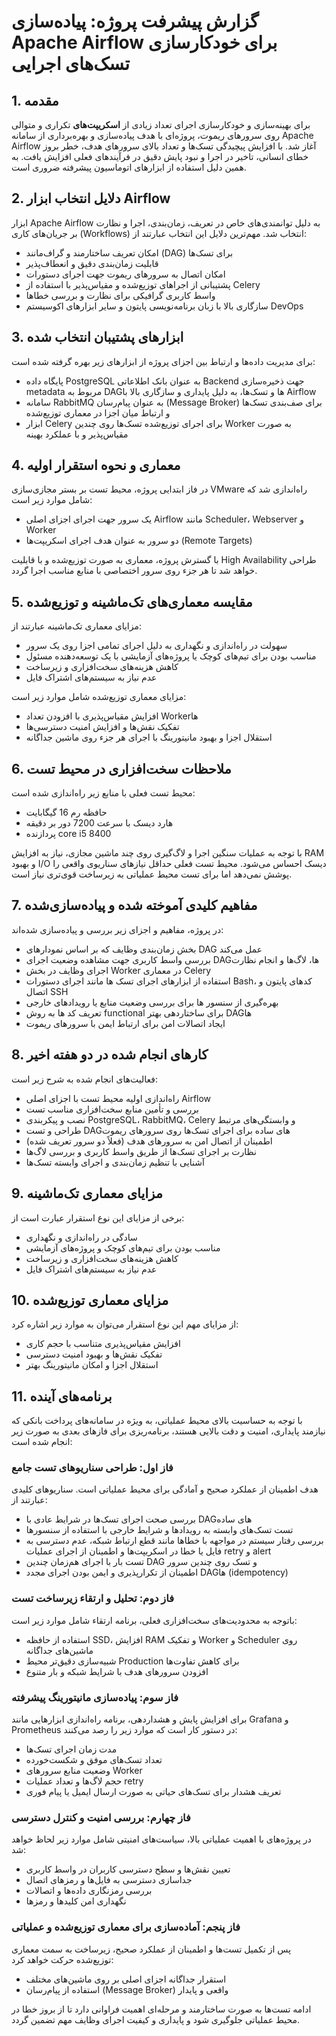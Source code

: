 
# گزارش پیشرفت پروژه: پیاده‌سازی Apache Airflow برای خودکارسازی تسک‌های اجرایی

## 1. مقدمه

برای بهینه‌سازی و خودکارسازی اجرای تعداد زیادی از **اسکریپت‌های** تکراری و متوالی روی سرورهای ریموت، پروژه‌ای با هدف پیاده‌سازی و بهره‌برداری از سامانه Apache Airflow آغاز شد. با افزایش پیچیدگی تسک‌ها و تعداد بالای سرورهای هدف، خطر بروز خطای انسانی، تاخیر در اجرا و نبود پایش دقیق در فرآیندهای فعلی افزایش یافت. به همین دلیل استفاده از ابزارهای اتوماسیون پیشرفته ضروری است.

## 2. دلایل انتخاب ابزار Airflow

ابزار Apache Airflow به دلیل توانمندی‌های خاص در تعریف، زمان‌بندی، اجرا و نظارت بر جریان‌های کاری (Workflows) انتخاب شد. مهم‌ترین دلایل این انتخاب عبارتند از:

* امکان تعریف ساختارمند و گراف‌مانند (DAG) برای تسک‌ها
* قابلیت زمان‌بندی دقیق و انعطاف‌پذیر
* امکان اتصال به سرورهای ریموت جهت اجرای دستورات
* پشتیبانی از اجراهای توزیع‌شده و مقیاس‌پذیر با استفاده از Celery
* واسط کاربری گرافیکی برای نظارت و بررسی خطاها
* سازگاری بالا با زبان برنامه‌نویسی پایتون و سایر ابزارهای اکوسیستم DevOps

## 3. ابزارهای پشتیبان انتخاب شده

برای مدیریت داده‌ها و ارتباط بین اجزای پروژه از ابزارهای زیر بهره گرفته شده است:

* پایگاه داده PostgreSQL به عنوان بانک اطلاعاتی Backend جهت ذخیره‌سازی metadata مربوط به DAGها و تسک‌ها، به دلیل پایداری و سازگاری بالا با Airflow
* سامانه RabbitMQ به عنوان پیام‌رسان (Message Broker) برای صف‌بندی تسک‌ها و ارتباط میان اجزا در معماری توزیع‌شده
* ابزار Celery برای اجرای توزیع‌شده تسک‌ها روی چندین Worker به صورت مقیاس‌پذیر و با عملکرد بهینه

## 4. معماری و نحوه استقرار اولیه

در فاز ابتدایی پروژه، محیط تست بر بستر مجازی‌سازی VMware راه‌اندازی شد که شامل موارد زیر است:

* یک سرور جهت اجرای اجزای اصلی Airflow مانند Scheduler، Webserver و Worker
* دو سرور به عنوان هدف اجرای اسکریپت‌ها (Remote Targets)

با گسترش پروژه، معماری به صورت توزیع‌شده و با قابلیت High Availability طراحی خواهد شد تا هر جزء روی سرور اختصاصی با منابع مناسب اجرا گردد.

## 5. مقایسه معماری‌های تک‌ماشینه و توزیع‌شده

مزایای معماری تک‌ماشینه عبارتند از:

* سهولت در راه‌اندازی و نگهداری به دلیل اجرای تمامی اجزا روی یک سرور
* مناسب بودن برای تیم‌های کوچک یا پروژه‌های آزمایشی با یک توسعه‌دهنده مسئول
* کاهش هزینه‌های سخت‌افزاری و زیرساخت
* عدم نیاز به سیستم‌های اشتراک فایل

مزایای معماری توزیع‌شده شامل موارد زیر است:

* افزایش مقیاس‌پذیری با افزودن تعداد Workerها
* تفکیک نقش‌ها و افزایش امنیت دسترسی‌ها
* استقلال اجزا و بهبود مانیتورینگ با اجرای هر جزء روی ماشین جداگانه

## 6. ملاحظات سخت‌افزاری در محیط تست

محیط تست فعلی با منابع زیر راه‌اندازی شده است:

* حافظه رم 16 گیگابایت
* هارد دیسک با سرعت 7200 دور بر دقیقه
* پردازنده core i5 8400

با توجه به عملیات سنگین اجرا و لاگ‌گیری روی چند ماشین مجازی، نیاز به افزایش RAM و بهبود I/O دیسک احساس می‌شود. محیط تست فعلی حداقل نیازهای سناریوی واقعی را پوشش نمی‌دهد اما برای تست محیط عملیاتی به زیرساخت قوی‌تری نیاز است.

## 7. مفاهیم کلیدی آموخته شده و پیاده‌سازی‌شده

در پروژه، مفاهیم و اجزای زیر بررسی و پیاده‌سازی شده‌اند:

* بخش زمان‌بندی وظایف که بر اساس نمودارهای DAG عمل می‌کند
* بررسی واسط کاربری جهت مشاهده وضعیت اجرای DAGها، لاگ‌ها و انجام نظارت
* اجرای وظایف در بخش Worker در معماری Celery
* استفاده از ابزارهای اجرای تسک ها مانند اجرای دستورات Bash، کدهای پایتون و اتصال SSH
* بهره‌گیری از سنسور ها برای بررسی وضعیت منابع یا رویدادهای خارجی
* تعریف کد ها به روش functional برای ساختاردهی بهتر DAGها
* ایجاد اتصالات امن برای ارتباط ایمن با سرورهای ریموت

## 8. کارهای انجام شده در دو هفته اخیر

فعالیت‌های انجام شده به شرح زیر است:

* راه‌اندازی اولیه محیط تست با اجزای اصلی Airflow
* بررسی و تأمین منابع سخت‌افزاری مناسب تست
* نصب و پیکربندی PostgreSQL، RabbitMQ، Celery و وابستگی‌های مرتبط
* طراحی و تست DAGهای ساده برای اجرای تسک‌ها روی سرورهای ریموت
* اطمینان از اتصال امن به سرورهای هدف (فعلاً دو سرور تعریف شده)
* نظارت بر اجرای تسک‌ها از طریق واسط کاربری و بررسی لاگ‌ها
* آشنایی با تنظیم زمان‌بندی و اجرای وابسته تسک‌ها

## 9. مزایای معماری تک‌ماشینه

برخی از مزایای این نوع استقرار عبارت است از:

* سادگی در راه‌اندازی و نگهداری
* مناسب بودن برای تیم‌های کوچک و پروژه‌های آزمایشی
* کاهش هزینه‌های سخت‌افزاری و زیرساخت
* عدم نیاز به سیستم‌های اشتراک فایل

## 10. مزایای معماری توزیع‌شده

از مزایای مهم این نوع استقرار می‌توان به موارد زیر اشاره کرد:

* افزایش مقیاس‌پذیری متناسب با حجم کاری
* تفکیک نقش‌ها و بهبود امنیت دسترسی
* استقلال اجزا و امکان مانیتورینگ بهتر

## 11. برنامه‌های آینده

با توجه به حساسیت بالای محیط عملیاتی، به ویژه در سامانه‌های پرداخت بانکی که نیازمند پایداری، امنیت و دقت بالایی هستند، برنامه‌ریزی برای فازهای بعدی به صورت زیر انجام شده است:

### فاز اول: طراحی سناریوهای تست جامع

هدف اطمینان از عملکرد صحیح و آمادگی برای محیط عملیاتی است. سناریوهای کلیدی عبارتند از:

* بررسی صحت اجرای تسک‌ها در شرایط عادی با DAGهای ساده
* تست تسک‌های وابسته به رویدادها و شرایط خارجی با استفاده از سنسورها
* بررسی رفتار سیستم در مواجهه با خطاها مانند قطع ارتباط شبکه، عدم دسترسی به فایل یا خطا در اسکریپت‌ها و اطمینان از اجرای عملیات retry و alert
* تست بار با اجرای هم‌زمان چندین DAG و تسک روی چندین سرور
* اطمینان از تکرارپذیری و ایمن بودن اجرای مجدد DAGها (idempotency)

### فاز دوم: تحلیل و ارتقاء زیرساخت تست

باتوجه به محدودیت‌های سخت‌افزاری فعلی، برنامه ارتقاء شامل موارد زیر است:

* استفاده از حافظه SSD، افزایش RAM و تفکیک Worker و Scheduler روی ماشین‌های جداگانه
* شبیه‌سازی دقیق‌تر محیط Production برای کاهش تفاوت‌ها
* افزودن سرورهای هدف با شرایط شبکه و بار متنوع

### فاز سوم: پیاده‌سازی مانیتورینگ پیشرفته

برای افزایش پایش و هشداردهی، برنامه راه‌اندازی ابزارهایی مانند Grafana و Prometheus در دستور کار است که موارد زیر را رصد می‌کنند:

* مدت زمان اجرای تسک‌ها
* تعداد تسک‌های موفق و شکست‌خورده
* وضعیت منابع سرورهای Worker
* حجم لاگ‌ها و تعداد عملیات retry
* تعریف هشدار برای تسک‌های حیاتی به صورت ارسال ایمیل یا پیام فوری

### فاز چهارم: بررسی امنیت و کنترل دسترسی

در پروژه‌های با اهمیت عملیاتی بالا، سیاست‌های امنیتی شامل موارد زیر لحاظ خواهد شد:

* تعیین نقش‌ها و سطح دسترسی کاربران در واسط کاربری
* جداسازی دسترسی به فایل‌ها و رمزهای اتصال
* بررسی رمزنگاری داده‌ها و اتصالات
* نگهداری امن کلیدها و رمزها

### فاز پنجم: آماده‌سازی برای معماری توزیع‌شده و عملیاتی

پس از تکمیل تست‌ها و اطمینان از عملکرد صحیح، زیرساخت به سمت معماری توزیع‌شده حرکت خواهد کرد:

* استقرار جداگانه اجزای اصلی بر روی ماشین‌های مختلف
* استفاده از پیام‌رسان (Message Broker) واقعی و پایدار

ادامه تست‌ها به صورت ساختارمند و مرحله‌ای اهمیت فراوانی دارد تا از بروز خطا در محیط عملیاتی جلوگیری شود و پایداری و کیفیت اجرای وظایف مهم تضمین گردد.


